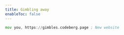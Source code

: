 ```yaml
---
title: Gimbling away
enableToc: false
---
```


```asm
mov you, https://gimbles.codeberg.page ; New website
```

